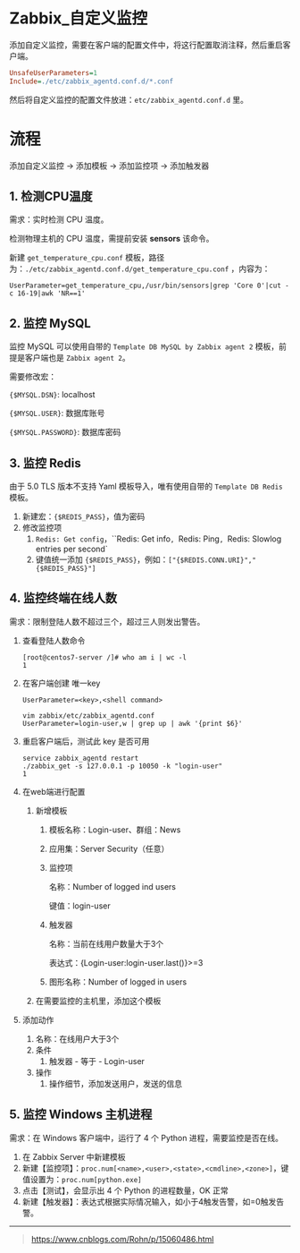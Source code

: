 # Zabbix_自定义监控

添加自定义监控，需要在客户端的配置文件中，将这行配置取消注释，然后重启客户端。

```ini
UnsafeUserParameters=1
Include=./etc/zabbix_agentd.conf.d/*.conf
```

然后将自定义监控的配置文件放进：`etc/zabbix_agentd.conf.d` 里。

# 流程

添加自定义监控 -> 添加模板 -> 添加监控项 -> 添加触发器

## 1. 检测CPU温度

需求：实时检测 CPU 温度。

检测物理主机的 CPU 温度，需提前安装 **sensors** 该命令。

新建 `get_temperature_cpu.conf` 模板，路径为：`./etc/zabbix_agentd.conf.d/get_temperature_cpu.conf` ，内容为：

```shell
UserParameter=get_temperature_cpu,/usr/bin/sensors|grep 'Core 0'|cut -c 16-19|awk 'NR==1'
```

## 2. 监控 MySQL

监控 MySQL 可以使用自带的 `Template DB MySQL by Zabbix agent 2` 模板，前提是客户端也是 `Zabbix agent 2`。

需要修改宏：

`{$MYSQL.DSN}`: localhost

`{$MYSQL.USER}`: 数据库账号

`{$MYSQL.PASSWORD}`: 数据库密码


## 3. 监控 Redis

由于 5.0 TLS 版本不支持 Yaml 模板导入，唯有使用自带的 `Template DB Redis` 模板。

1. 新建宏：`{$REDIS_PASS}`，值为密码
2. 修改监控项
   1. `Redis: Get config`，``Redis: Get info`, `Redis: Ping`, `Redis: Slowlog entries per second`
   2. 键值统一添加 `{$REDIS_PASS}`，例如：`["{$REDIS.CONN.URI}","{$REDIS_PASS}"]`

## 4. 监控终端在线人数

需求：限制登陆人数不超过三个，超过三人则发出警告。

1. 查看登陆人数命令

   ```shell
   [root@centos7-server /]# who am i | wc -l
   1
   ```

2. 在客户端创建 唯一key

   ```shell
   UserParameter=<key>,<shell command>
   
   vim zabbix/etc/zabbix_agentd.conf
   UserParameter=login-user,w | grep up | awk '{print $6}'
   ```

3. 重启客户端后，测试此 key 是否可用

   ```shell
   service zabbix_agentd restart
   ./zabbix_get -s 127.0.0.1 -p 10050 -k "login-user"
   1
   ```

4. 在web端进行配置

   1. 新增模板

      1. 模板名称：Login-user、群组：News

      2. 应用集：Server Security（任意）

      3. 监控项

         名称：Number of logged ind users

         键值：login-user

      4. 触发器

         名称：当前在线用户数量大于3个

         表达式：{Login-user:login-user.last()}>=3

      5. 图形名称：Number of logged in users

   2. 在需要监控的主机里，添加这个模板

5. 添加动作

   1. 名称：在线用户大于3个
   2. 条件
      1. 触发器 - 等于 - Login-user
   3. 操作
      1. 操作细节，添加发送用户，发送的信息

## 5. 监控 Windows 主机进程

需求：在 Windows 客户端中，运行了 4 个 Python 进程，需要监控是否在线。

1. 在 Zabbix Server 中新建模板
2. 新建【监控项】：`proc.num[<name>,<user>,<state>,<cmdline>,<zone>]`，键值设置为：`proc.num[python.exe]`
3. 点击【测试】，会显示出 4 个 Python 的进程数量，OK 正常
4. 新建【触发器】：表达式根据实际情况输入，如小于4触发告警，如=0触发告警。

---

> https://www.cnblogs.com/Rohn/p/15060486.html
